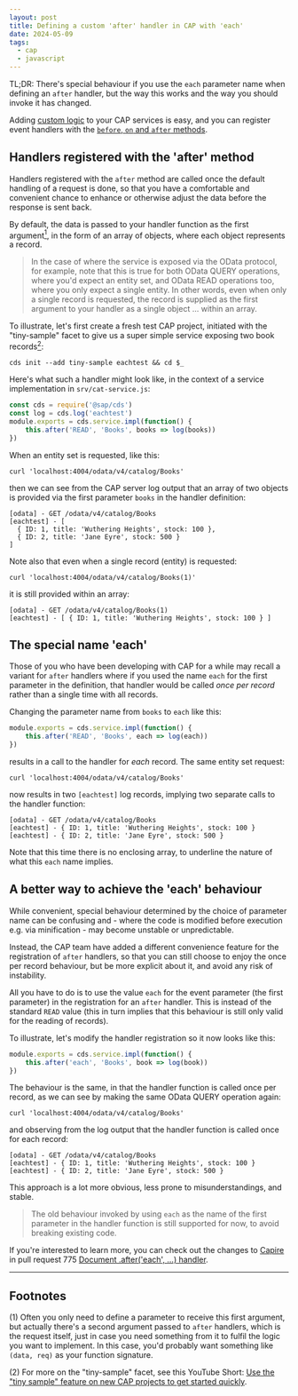 ```yaml
---
layout: post
title: Defining a custom 'after' handler in CAP with 'each'
date: 2024-05-09
tags:
  - cap
  - javascript
---
```

TL;DR: There's special behaviour if you use the `each` parameter name when defining an `after` handler, but the way this works and the way you should invoke it has changed.

Adding [custom logic](https://cap.cloud.sap/docs/get-started/in-a-nutshell#adding-custom-logic) to your CAP services is easy, and you can register event handlers with the [`before`, `on` and `after` methods](https://cap.cloud.sap/docs/node.js/core-services#srv-on-before-after). 

## Handlers registered with the 'after' method

Handlers registered with the `after` method are called once the default handling of a request is done, so that you have a comfortable and convenient chance to enhance or otherwise adjust the data before the response is sent back.

By default, the data is passed to your handler function as the first argument[<sup>1</sup>](#footnotes), in the form of an array of objects, where each object represents a record.

> In the case of where the service is exposed via the OData protocol, for example, note that this is true for both OData QUERY operations, where you'd expect an entity set, and OData READ operations too, where you only expect a single entity. In other words, even when only a single record is requested, the record is supplied as the first argument to your handler as a single object ... within an array.

To illustrate, let's first create a fresh test CAP project, initiated with the "tiny-sample" facet to give us a super simple service exposing two book records[<sup>2</sup>](#footnotes):

```shell
cds init --add tiny-sample eachtest && cd $_
```

Here's what such a handler might look like, in the context of a service implementation in `srv/cat-service.js`:

```javascript
const cds = require('@sap/cds')
const log = cds.log('eachtest')
module.exports = cds.service.impl(function() {
    this.after('READ', 'Books', books => log(books))
})
```

When an entity set is requested, like this:

```shell
curl 'localhost:4004/odata/v4/catalog/Books'
```

then we can see from the CAP server log output that an array of two objects is provided via the first parameter `books` in the handler definition:

```log
[odata] - GET /odata/v4/catalog/Books
[eachtest] - [
  { ID: 1, title: 'Wuthering Heights', stock: 100 },
  { ID: 2, title: 'Jane Eyre', stock: 500 }
]
```

Note also that even when a single record (entity) is requested:

```shell
curl 'localhost:4004/odata/v4/catalog/Books(1)'
```

it is still provided within an array:

```log
[odata] - GET /odata/v4/catalog/Books(1)
[eachtest] - [ { ID: 1, title: 'Wuthering Heights', stock: 100 } ]
```

## The special name 'each' 

Those of you who have been developing with CAP for a while may recall a variant for `after` handlers where if you used the name `each` for the first parameter in the definition, that handler would be called _once per record_ rather than a single time with all records.

Changing the parameter name from `books` to `each` like this:

```javascript
module.exports = cds.service.impl(function() {
    this.after('READ', 'Books', each => log(each))
})
```

results in a call to the handler for _each_ record. The same entity set request:

```shell
curl 'localhost:4004/odata/v4/catalog/Books'
```

now results in two `[eachtest]` log records, implying two separate calls to the handler function:

```log
[odata] - GET /odata/v4/catalog/Books
[eachtest] - { ID: 1, title: 'Wuthering Heights', stock: 100 }
[eachtest] - { ID: 2, title: 'Jane Eyre', stock: 500 }
```

Note that this time there is no enclosing array, to underline the nature of what this `each` name implies.

## A better way to achieve the 'each' behaviour

While convenient, special behaviour determined by the choice of parameter name can be confusing and - where the code is modified before execution e.g. via minification - may become unstable or unpredictable.

Instead, the CAP team have added a different convenience feature for the registration of `after` handlers, so that you can still choose to enjoy the once per record behaviour, but be more explicit about it, and avoid any risk of instability.

All you have to do is to use the value `each` for the event parameter (the first parameter) in the registration for an `after` handler. This is instead of the standard `READ` value (this in turn implies that this behaviour is still only valid for the reading of records).

To illustrate, let's modify the handler registration so it now looks like this:

```javascript
module.exports = cds.service.impl(function() {
    this.after('each', 'Books', book => log(book))
})
```

The behaviour is the same, in that the handler function is called once per record, as we can see by making the same OData QUERY operation again:

```shell
curl 'localhost:4004/odata/v4/catalog/Books'
```

and observing from the log output that the handler function is called once for each record:

```log
[odata] - GET /odata/v4/catalog/Books
[eachtest] - { ID: 1, title: 'Wuthering Heights', stock: 100 }
[eachtest] - { ID: 2, title: 'Jane Eyre', stock: 500 }
```

This approach is a lot more obvious, less prone to misunderstandings, and stable.

> The old behaviour invoked by using `each` as the name of the first parameter in the handler function is still supported for now, to avoid breaking existing code.

If you're interested to learn more, you can check out the changes to [Capire](https://cap.cloud.sap/docs/) in pull request 775 [Document .after('each', ...) handler](https://github.com/cap-js/docs/pull/775).

---
<a name="footnotes"></a>
## Footnotes

(1) Often you only need to define a parameter to receive this first argument, but actually there's a second argument passed to `after` handlers, which is the request itself, just in case you need something from it to fulfil the logic you want to implement. In this case, you'd probably want something like `(data, req)` as your function signature.

(2) For more on the "tiny-sample" facet, see this YouTube Short: [Use the "tiny sample" feature on new CAP projects to get started quickly](https://www.youtube.com/shorts/yrzcoU6Ge3k).
